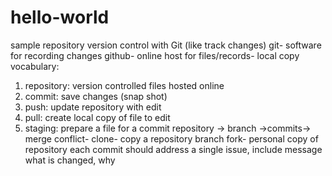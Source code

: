 # hello-world
sample repository
version control with Git
(like track changes)
git- software for recording changes
github- online host for files/records- local copy
vocabulary:
1. repository: version controlled files hosted online
2. commit: save changes (snap shot)
3. push: update repository with edit 
4. pull: create local copy of file to edit 
5. staging: prepare a file for a commit 
repository -> branch ->commits-> merge
conflict- 
clone- copy a repository 
branch
fork- personal copy of repository
each commit should address a single issue, include message what is changed, why

